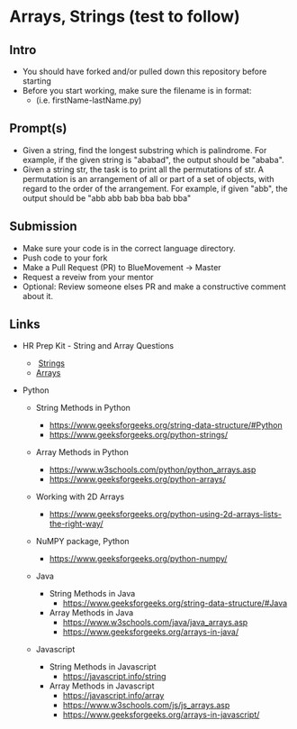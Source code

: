 # Arrays, Strings (test to follow)

## Intro
- You should have forked and/or pulled down this repository before starting
- Before you start working, make sure the filename is in format:
  - (i.e. firstName-lastName.py)

## Prompt(s)

- Given a string, find the longest substring which is palindrome. For example, if the given string is "ababad", the output should be "ababa".
- Given a string str, the task is to print all the permutations of str. A permutation is an arrangement of all or part of a set of objects, with regard to the order of the arrangement. For example, if given "abb", the output should be "abb abb bab bba bab bba"

## Submission

- Make sure your code is in the correct language directory.
- Push code to your fork
- Make a Pull Request (PR) to BlueMovement -> Master
- Request a reveiw from your mentor
- Optional: Review someone elses PR and make a constructive comment about it.

## Links

- HR Prep Kit - String and Array Questions
  -  [Strings](https://www.hackerrank.com/interview/interview-preparation-kit/strings/challenges)
  -  [Arrays](https://www.hackerrank.com/interview/interview-preparation-kit/arrays/challenges)

- Python
  - String Methods in Python
    - https://www.geeksforgeeks.org/string-data-structure/#Python
    - https://www.geeksforgeeks.org/python-strings/
  - Array Methods in Python
    - https://www.w3schools.com/python/python_arrays.asp
    - https://www.geeksforgeeks.org/python-arrays/
  - Working with 2D Arrays
    - https://www.geeksforgeeks.org/python-using-2d-arrays-lists-the-right-way/
  - NuMPY package, Python
    - https://www.geeksforgeeks.org/python-numpy/
  
  - Java
    - String Methods in Java
       - https://www.geeksforgeeks.org/string-data-structure/#Java
    - Array Methods in Java 
      - https://www.w3schools.com/java/java_arrays.asp
      - https://www.geeksforgeeks.org/arrays-in-java/
  
  - Javascript
    - String Methods in Javascript
      - https://javascript.info/string
    - Array Methods in Javascript 
      - https://javascript.info/array
      - https://www.w3schools.com/js/js_arrays.asp
      - https://www.geeksforgeeks.org/arrays-in-javascript/

